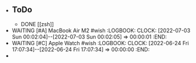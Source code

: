- ## ToDo
	- DONE [[zsh]]
- WAITING [#A] MacBook Air M2 #wish
  :LOGBOOK:
  CLOCK: [2022-07-03 Sun 00:02:04]--[2022-07-03 Sun 00:02:05] =>  00:00:01
  :END:
- WAITING [#C] Apple Watch #wish
  :LOGBOOK:
  CLOCK: [2022-06-24 Fri 17:07:34]--[2022-06-24 Fri 17:07:34] =>  00:00:00
  :END:
-
